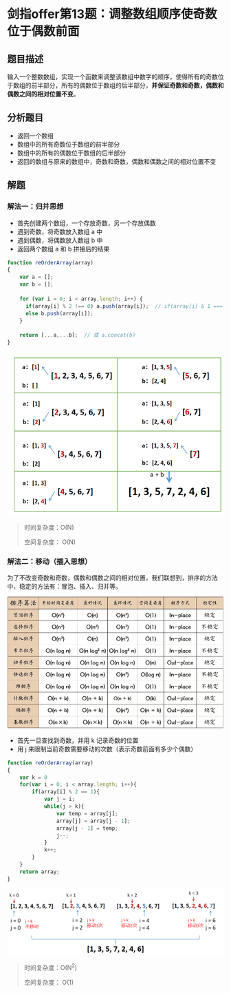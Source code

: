 # 剑指offer第13题：调整数组顺序使奇数位于偶数前面



## 题目描述

输入一个整数数组，实现一个函数来调整该数组中数字的顺序，使得所有的奇数位于数组的前半部分，所有的偶数位于数组的后半部分，**并保证奇数和奇数，偶数和偶数之间的相对位置不变**。



## 分析题目

- 返回一个数组
- 数组中的所有奇数位于数组的前半部分
- 数组中的所有的偶数位于数组的后半部分
- 返回的数组与原来的数组中，奇数和奇数，偶数和偶数之间的相对位置不变



## 解题

### 解法一：归并思想

- 首先创建两个数组，一个存放奇数，另一个存放偶数
- 遇到奇数，将奇数放入数组 a 中
- 遇到偶数，将偶数放入数组 b 中
- 返回两个数组 a 和 b 拼接后的结果

```javascript
function reOrderArray(array)
{
    var a = [];
    var b = [];

    for (var i = 0; i < array.length; i++) {
      if(array[i] % 2 !== 0) a.push(array[i]);  // if(array[i] & 1 === 1)
      else b.push(array[i]);
    }

    return [...a,...b];  // 或 a.concat(b)
}
```

![image-20200203195151993](images/image-20200203195151993.png)

> 时间复杂度：O(N)
>
> 空间复杂度： O(N)



### 解法二：移动（插入思想）

为了不改变奇数和奇数，偶数和偶数之间的相对位置，我们联想到，排序的方法中，稳定的方法有：冒泡、插入、归并等。

![微信图片_20191220111540](images/%E5%BE%AE%E4%BF%A1%E5%9B%BE%E7%89%87_20191220111540.jpg)

- 首先一旦查找到奇数，并用 k 记录奇数的位置
- 用 j 来限制当前奇数需要移动的次数（表示奇数前面有多少个偶数）

```javascript
function reOrderArray(array)
{
    var k = 0
    for(var i = 0; i < array.length; i++){
        if(array[i] % 2 == 1){
            var j = i;
            while(j > k){
                var temp = array[j];
                array[j] = array[j - 1];
                array[j - 1] = temp;
                j--;
            }
            k++;
        }
    }
    return array;
}
```

![image-20200203194125057](images/image-20200203194125057.png)

> 时间复杂度：O(N<sup>2</sup>)
>
> 空间复杂度： O(1)


